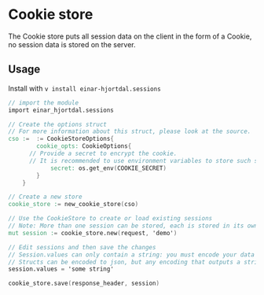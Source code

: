 # Cookie store

The Cookie store puts all session data on the client in the form of a Cookie, no session data is stored 
on the server.

## Usage

Install with `v install einar-hjortdal.sessions`

```V
// import the module
import einar_hjortdal.sessions

// Create the options struct
// For more information about this struct, please look at the source.
cso :=  := CookieStoreOptions{
		cookie_opts: CookieOptions{
      // Provide a secret to encrypt the cookie.
      // It is recommended to use environment variables to store such secrets.
			secret: os.get_env(COOKIE_SECRET)
		}
	}

// Create a new store
cookie_store := new_cookie_store(cso)

// Use the CookieStore to create or load existing sessions
// Note: More than one session can be stored, each is stored in its own cookie.
mut session := cookie_store.new(request, 'demo')

// Edit sessions and then save the changes
// Session.values can only contain a string: you must encode your data to string.
// Structs can be encoded to json, but any encoding that outputs a string is fine.
session.values = 'some string'

cookie_store.save(response_header, session)
```
